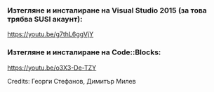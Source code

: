 ### Изтегляне и инсталиране на Visual Studio 2015 (за това трябва SUSI акаунт):

https://youtu.be/g7thL6ggVjY

### Изтегляне и инсталиране на Code::Blocks:

https://youtu.be/o3X3-De-TZY

Credits: Георги Стефанов, Димитър Милев
